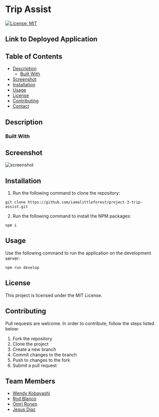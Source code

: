 # Trip Assist
[![License: MIT](https://img.shields.io/badge/License-MIT-yellow.svg)](https://opensource.org/licenses/MIT)

## Link to Deployed Application


## Table of Contents
* [Description](#description)
  * [Built With](#built-with)
* [Screenshot](#screenshot) 
* [Installation](#installation)
* [Usage](#usage)
* [License](#license)
* [Contributing](#contributing)
* [Contact](#contact)

## Description


### Built With


## Screenshot
<img src="assets\README-screenshot.png" alt="screenshot">

## Installation
1. Run the following command to clone the repository:
```
git clone https://github.com/iamalittleforest/project-3-trip-assist.git
```
2. Run the following command to install the NPM packages:
```
npm i
```

## Usage
Use the following command to run the application on the development server:
```
npm run develop
```

## License
This project is licensed under the MIT License.

## Contributing
Pull requests are welcome. In order to contribute, follow the steps listed below:
1. Fork the repository
2. Clone the project
3. Create a new branch
4. Commit changes to the branch
5. Push to changes to the fork
6. Submit a pull request

## Team Members
- [Wendy Kobayashi](https://github.com/iamalittleforest)
- [Rod Blanco](https://github.com/rodablanco)
- [Omri Ronen](https://github.com/Omrironen4)
- [Jesus Diaz](https://github.com/J-Diaz103)